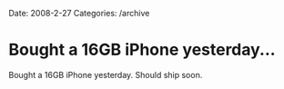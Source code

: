 Date: 2008-2-27
Categories: /archive

# Bought a 16GB iPhone yesterday...

Bought a 16GB iPhone yesterday. Should ship soon.
